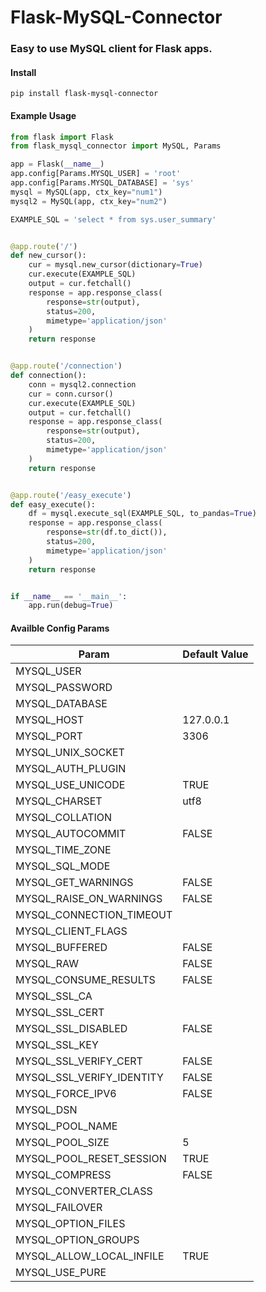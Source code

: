 # Flask-MySQL-Connector

### Easy to use MySQL client for Flask apps.

#### Install

```
pip install flask-mysql-connector
```

#### Example Usage

```python
from flask import Flask
from flask_mysql_connector import MySQL, Params

app = Flask(__name__)
app.config[Params.MYSQL_USER] = 'root'
app.config[Params.MYSQL_DATABASE] = 'sys'
mysql = MySQL(app, ctx_key="num1")
mysql2 = MySQL(app, ctx_key="num2")

EXAMPLE_SQL = 'select * from sys.user_summary'


@app.route('/')
def new_cursor():
    cur = mysql.new_cursor(dictionary=True)
    cur.execute(EXAMPLE_SQL)
    output = cur.fetchall()
    response = app.response_class(
        response=str(output),
        status=200,
        mimetype='application/json'
    )
    return response


@app.route('/connection')
def connection():
    conn = mysql2.connection
    cur = conn.cursor()
    cur.execute(EXAMPLE_SQL)
    output = cur.fetchall()
    response = app.response_class(
        response=str(output),
        status=200,
        mimetype='application/json'
    )
    return response


@app.route('/easy_execute')
def easy_execute():
    df = mysql.execute_sql(EXAMPLE_SQL, to_pandas=True)
    response = app.response_class(
        response=str(df.to_dict()),
        status=200,
        mimetype='application/json'
    )
    return response


if __name__ == '__main__':
    app.run(debug=True)
```

#### Availble Config Params

| Param                     | Default Value |
| ------------------------- | ------------- |
| MYSQL_USER                |               |
| MYSQL_PASSWORD            |               |
| MYSQL_DATABASE            |               |
| MYSQL_HOST                | 127.0.0.1     |
| MYSQL_PORT                | 3306          |
| MYSQL_UNIX_SOCKET         |               |
| MYSQL_AUTH_PLUGIN         |               |
| MYSQL_USE_UNICODE         | TRUE          |
| MYSQL_CHARSET             | utf8          |
| MYSQL_COLLATION           |               |
| MYSQL_AUTOCOMMIT          | FALSE         |
| MYSQL_TIME_ZONE           |               |
| MYSQL_SQL_MODE            |               |
| MYSQL_GET_WARNINGS        | FALSE         |
| MYSQL_RAISE_ON_WARNINGS   | FALSE         |
| MYSQL_CONNECTION_TIMEOUT  |               |
| MYSQL_CLIENT_FLAGS        |               |
| MYSQL_BUFFERED            | FALSE         |
| MYSQL_RAW                 | FALSE         |
| MYSQL_CONSUME_RESULTS     | FALSE         |
| MYSQL_SSL_CA              |               |
| MYSQL_SSL_CERT            |               |
| MYSQL_SSL_DISABLED        | FALSE         |
| MYSQL_SSL_KEY             |               |
| MYSQL_SSL_VERIFY_CERT     | FALSE         |
| MYSQL_SSL_VERIFY_IDENTITY | FALSE         |
| MYSQL_FORCE_IPV6          | FALSE         |
| MYSQL_DSN                 |               |
| MYSQL_POOL_NAME           |               |
| MYSQL_POOL_SIZE           | 5             |
| MYSQL_POOL_RESET_SESSION  | TRUE          |
| MYSQL_COMPRESS            | FALSE         |
| MYSQL_CONVERTER_CLASS     |               |
| MYSQL_FAILOVER            |               |
| MYSQL_OPTION_FILES        |               |
| MYSQL_OPTION_GROUPS       |               |
| MYSQL_ALLOW_LOCAL_INFILE  | TRUE          |
| MYSQL_USE_PURE            |               |
